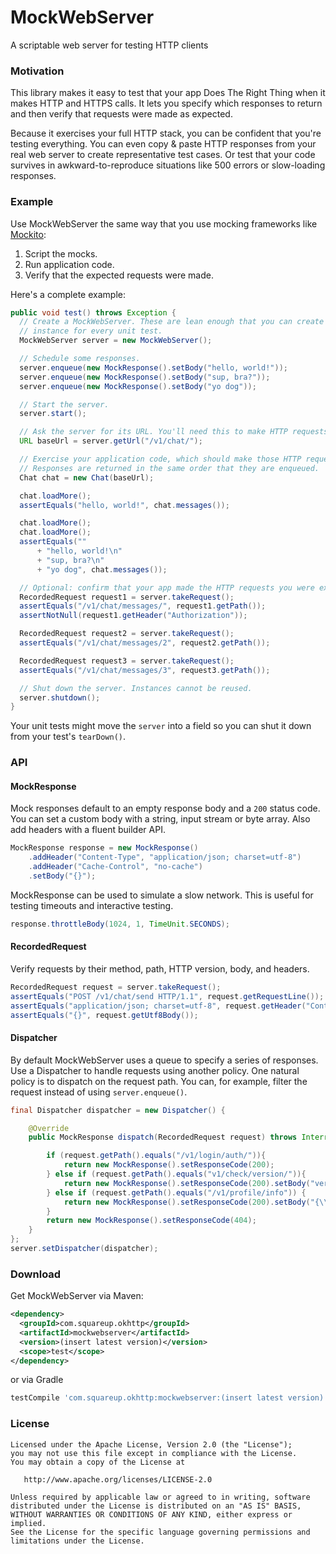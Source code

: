 MockWebServer
=============

A scriptable web server for testing HTTP clients


### Motivation

This library makes it easy to test that your app Does The Right Thing when it
makes HTTP and HTTPS calls. It lets you specify which responses to return and
then verify that requests were made as expected.

Because it exercises your full HTTP stack, you can be confident that you're
testing everything. You can even copy & paste HTTP responses from your real web
server to create representative test cases. Or test that your code survives in
awkward-to-reproduce situations like 500 errors or slow-loading responses.


### Example

Use MockWebServer the same way that you use mocking frameworks like
[Mockito](https://code.google.com/p/mockito/):

1. Script the mocks.
2. Run application code.
3. Verify that the expected requests were made.

Here's a complete example:

```java
public void test() throws Exception {
  // Create a MockWebServer. These are lean enough that you can create a new
  // instance for every unit test.
  MockWebServer server = new MockWebServer();

  // Schedule some responses.
  server.enqueue(new MockResponse().setBody("hello, world!"));
  server.enqueue(new MockResponse().setBody("sup, bra?"));
  server.enqueue(new MockResponse().setBody("yo dog"));

  // Start the server.
  server.start();

  // Ask the server for its URL. You'll need this to make HTTP requests.
  URL baseUrl = server.getUrl("/v1/chat/");

  // Exercise your application code, which should make those HTTP requests.
  // Responses are returned in the same order that they are enqueued.
  Chat chat = new Chat(baseUrl);

  chat.loadMore();
  assertEquals("hello, world!", chat.messages());

  chat.loadMore();
  chat.loadMore();
  assertEquals(""
      + "hello, world!\n"
      + "sup, bra?\n"
      + "yo dog", chat.messages());

  // Optional: confirm that your app made the HTTP requests you were expecting.
  RecordedRequest request1 = server.takeRequest();
  assertEquals("/v1/chat/messages/", request1.getPath());
  assertNotNull(request1.getHeader("Authorization"));

  RecordedRequest request2 = server.takeRequest();
  assertEquals("/v1/chat/messages/2", request2.getPath());

  RecordedRequest request3 = server.takeRequest();
  assertEquals("/v1/chat/messages/3", request3.getPath());

  // Shut down the server. Instances cannot be reused.
  server.shutdown();
}
```

Your unit tests might move the `server` into a field so you can shut it down
from your test's `tearDown()`.

### API

#### MockResponse

Mock responses default to an empty response body and a `200` status code.
You can set a custom body with a string, input stream or byte array. Also
add headers with a fluent builder API.

```java
MockResponse response = new MockResponse()
    .addHeader("Content-Type", "application/json; charset=utf-8")
    .addHeader("Cache-Control", "no-cache")
    .setBody("{}");
```

MockResponse can be used to simulate a slow network. This is useful for
testing timeouts and interactive testing.

```java
response.throttleBody(1024, 1, TimeUnit.SECONDS);
```


#### RecordedRequest

Verify requests by their method, path, HTTP version, body, and headers.

```java
RecordedRequest request = server.takeRequest();
assertEquals("POST /v1/chat/send HTTP/1.1", request.getRequestLine());
assertEquals("application/json; charset=utf-8", request.getHeader("Content-Type"));
assertEquals("{}", request.getUtf8Body());
```

#### Dispatcher

By default MockWebServer uses a queue to specify a series of responses. Use a
Dispatcher to handle requests using another policy. One natural policy is to
dispatch on the request path.
You can, for example, filter the request instead of using `server.enqueue()`.

```java
final Dispatcher dispatcher = new Dispatcher() {

    @Override
    public MockResponse dispatch(RecordedRequest request) throws InterruptedException {

        if (request.getPath().equals("/v1/login/auth/")){
            return new MockResponse().setResponseCode(200);
        } else if (request.getPath().equals("v1/check/version/")){
            return new MockResponse().setResponseCode(200).setBody("version=9");
        } else if (request.getPath().equals("/v1/profile/info")) {
            return new MockResponse().setResponseCode(200).setBody("{\\\"info\\\":{\\\"name\":\"Lucas Albuquerque\",\"age\":\"21\",\"gender\":\"male\"}}");
        }
        return new MockResponse().setResponseCode(404);
    }
};
server.setDispatcher(dispatcher);
```


### Download

Get MockWebServer via Maven:
```xml
<dependency>
  <groupId>com.squareup.okhttp</groupId>
  <artifactId>mockwebserver</artifactId>
  <version>(insert latest version)</version>
  <scope>test</scope>
</dependency>
```

or via Gradle 
```groovy
testCompile 'com.squareup.okhttp:mockwebserver:(insert latest version)'
```

### License

    Licensed under the Apache License, Version 2.0 (the "License");
    you may not use this file except in compliance with the License.
    You may obtain a copy of the License at

       http://www.apache.org/licenses/LICENSE-2.0

    Unless required by applicable law or agreed to in writing, software
    distributed under the License is distributed on an "AS IS" BASIS,
    WITHOUT WARRANTIES OR CONDITIONS OF ANY KIND, either express or implied.
    See the License for the specific language governing permissions and
    limitations under the License.
